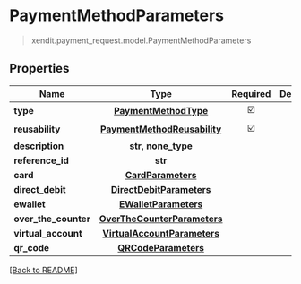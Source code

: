 # PaymentMethodParameters
> xendit.payment_request.model.PaymentMethodParameters


## Properties
| Name | Type | Required | Description | Examples |
|------------|:-------------:|:-------------:|-------------|:-------------:|
| **type** | [**PaymentMethodType**](PaymentMethodType.md) | ☑️ |  |  | |
| **reusability** | [**PaymentMethodReusability**](PaymentMethodReusability.md) | ☑️ |  |  | |
| **description** | **str, none_type** | |   |  |
| **reference_id** | **str** | |   |  |
| **card** | [**CardParameters**](CardParameters.md) | |   |  |
| **direct_debit** | [**DirectDebitParameters**](DirectDebitParameters.md) | |   |  |
| **ewallet** | [**EWalletParameters**](EWalletParameters.md) | |   |  |
| **over_the_counter** | [**OverTheCounterParameters**](OverTheCounterParameters.md) | |   |  |
| **virtual_account** | [**VirtualAccountParameters**](VirtualAccountParameters.md) | |   |  |
| **qr_code** | [**QRCodeParameters**](QRCodeParameters.md) | |   |  |


[[Back to README]](../../README.md)


